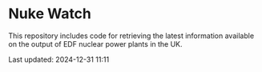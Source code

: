 # Nuke Watch

This repository includes code for retrieving the latest information available on the output of EDF nuclear power plants in the UK.

Last updated: 2024-12-31 11:11